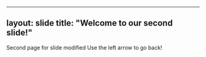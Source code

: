 ----
layout: slide
title: "Welcome to our second slide!"
----
Second page for slide
modified
Use the left arrow to go back!
